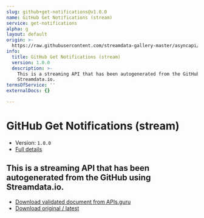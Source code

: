 ```yaml
---
slug: github+get-notifications@v1.0.0
name: GitHub Get Notifications (stream)
service: get-notifications
alpha: g
layout: default
origin: >-
  https://raw.githubusercontent.com/streamdata-gallery-master/asyncapi/master/_listings/github/github-get-notifications-stream-async.md
info:
  title: GitHub Get Notifications (stream)
  version: 1.0.0
  description: >-
    This is a streaming API that has been autogenerated from the GitHub using
    Streamdata.io.
termsOfService: ''
externalDocs: {}

---
```

# GitHub Get Notifications (stream)

* Version: `1.0.0`
* [Full details](../html/github+get-notifications@v1.0.0.html)



## This is a streaming API that has been autogenerated from the GitHub using Streamdata.io.



* [Download validated document from APIs.guru](https://raw.githubusercontent.com/APIs-guru/asyncapi-directory/master/docs/APIs/github%2Bget-notifications%40v1.0.0.yaml)
* [Download original / latest](https://raw.githubusercontent.com/streamdata-gallery-master/asyncapi/master/_listings/github/github-get-notifications-stream-async.md)

<script type="application/ld+json">
{
  "@context": "http://schema.org/",
  "@type": "WebAPI",
  "description": "This is a streaming API that has been autogenerated from the GitHub using Streamdata.io.",
  "documentation": "",

  "name": "GitHub Get Notifications (stream)"
}
</script>
